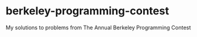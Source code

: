 berkeley-programming-contest
============================

My solutions to problems from The Annual Berkeley Programming Contest
